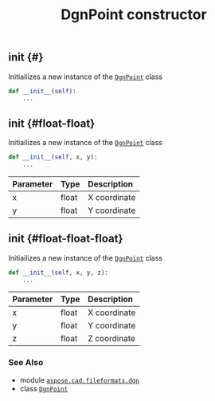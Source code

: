 ﻿---
title: DgnPoint constructor
second_title: Aspose.CAD for Python via .NET API References
description: 
type: docs
weight: 10
url: /aspose.cad.fileformats.dgn/dgnpoint/__init__/
is_root: false
---

## __init__ {#}

Initiailizes a new instance of the [`DgnPoint`](/cad/python-net/aspose.cad.fileformats.dgn/dgnpoint) class



```python
def __init__(self):
    ...
```




## __init__ {#float-float}

Initiailizes a new instance of the [`DgnPoint`](/cad/python-net/aspose.cad.fileformats.dgn/dgnpoint) class



```python
def __init__(self, x, y):
    ...
```


| Parameter | Type | Description |
| :- | :- | :- |
| x | float | X coordinate |
| y | float | Y coordinate |


## __init__ {#float-float-float}

Initiailizes a new instance of the [`DgnPoint`](/cad/python-net/aspose.cad.fileformats.dgn/dgnpoint) class



```python
def __init__(self, x, y, z):
    ...
```


| Parameter | Type | Description |
| :- | :- | :- |
| x | float | X coordinate |
| y | float | Y coordinate |
| z | float | Z coordinate |



### See Also
* module [`aspose.cad.fileformats.dgn`](../../)
* class [`DgnPoint`](/cad/python-net/aspose.cad.fileformats.dgn/dgnpoint)
